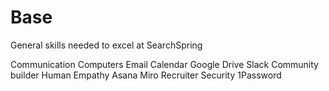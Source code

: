 # Base

General skills needed to excel at SearchSpring

<skills>
Communication
Computers
Email
Calendar
Google Drive
Slack 
Community builder
Human
Empathy 
Asana
Miro
Recruiter
Security
1Password
</skills>


